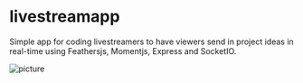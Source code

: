 # livestreamapp

Simple app for coding livestreamers to have viewers send in project ideas in real-time using Feathersjs, Momentjs, Express and SocketIO.

![picture](Desktop/pic.png)
